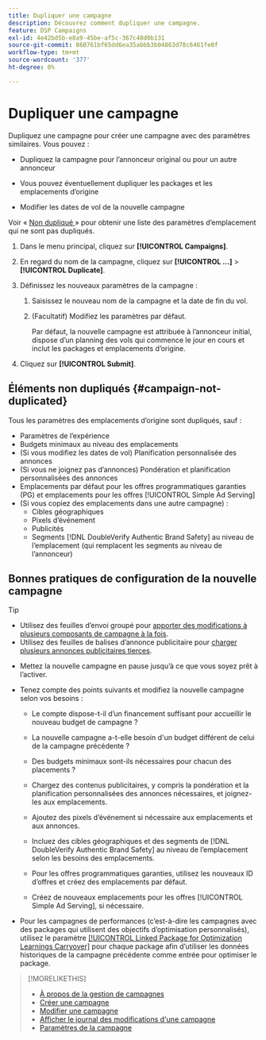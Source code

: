 ```yaml
---
title: Dupliquer une campagne
description: Découvrez comment dupliquer une campagne.
feature: DSP Campaigns
exl-id: 4e42bd5b-e8a9-45be-af5c-367c48d0b131
source-git-commit: 860761bf65dd6ea35abbb3b04863d78c6461fe0f
workflow-type: tm+mt
source-wordcount: '377'
ht-degree: 0%

---
```


# Dupliquer une campagne

<!-- Some placements don't have this option. Clarify which placement types aren't eligible -- is it PG placements, or all placements using private inventory? And anything else? -->

Dupliquez une campagne pour créer une campagne avec des paramètres similaires. Vous pouvez :

* Dupliquez la campagne pour l’annonceur original ou pour un autre annonceur

* Vous pouvez éventuellement dupliquer les packages et les emplacements d’origine

* Modifier les dates de vol de la nouvelle campagne

Voir « [ Non dupliqué ](#campaign-not-duplicated) » pour obtenir une liste des paramètres d’emplacement qui ne sont pas dupliqués.

1. Dans le menu principal, cliquez sur **[!UICONTROL Campaigns]**.

1. En regard du nom de la campagne, cliquez sur **[!UICONTROL ...]** > **[!UICONTROL Duplicate]**.

1. Définissez les nouveaux paramètres de la campagne :

   1. Saisissez le nouveau nom de la campagne et la date de fin du vol.

   1. (Facultatif) Modifiez les paramètres par défaut.

      Par défaut, la nouvelle campagne est attribuée à l’annonceur initial, dispose d’un planning des vols qui commence le jour en cours et inclut les packages et emplacements d’origine.

1. Cliquez sur **[!UICONTROL Submit]**.

## Éléments non dupliqués {#campaign-not-duplicated}

Tous les paramètres des emplacements d’origine sont dupliqués, sauf :

* Paramètres de l’expérience
* Budgets minimaux au niveau des emplacements
* (Si vous modifiez les dates de vol) Planification personnalisée des annonces
* (Si vous ne joignez pas d’annonces) Pondération et planification personnalisées des annonces
* Emplacements par défaut pour les offres programmatiques garanties (PG) et emplacements pour les offres [!UICONTROL Simple Ad Serving]
* (Si vous copiez des emplacements dans une autre campagne) :
   * Cibles géographiques
   * Pixels d’événement
   * Publicités
   * Segments [!DNL DoubleVerify Authentic Brand Safety] au niveau de l’emplacement (qui remplacent les segments au niveau de l’annonceur)

## Bonnes pratiques de configuration de la nouvelle campagne

>[!TIP]
>
>* Utilisez des feuilles d’envoi groupé pour [apporter des modifications à plusieurs composants de campagne à la fois](/help/dsp/campaign-management/campaign-components-review-edit.md).
>* Utilisez des feuilles de balises d’annonce publicitaire pour [charger plusieurs annonces publicitaires tierces](/help/dsp/campaign-management/ads/ad-create-multiple.md).

* Mettez la nouvelle campagne en pause jusqu’à ce que vous soyez prêt à l’activer.

* Tenez compte des points suivants et modifiez la nouvelle campagne selon vos besoins :

   * Le compte dispose-t-il d’un financement suffisant pour accueillir le nouveau budget de campagne ?

   * La nouvelle campagne a-t-elle besoin d&#39;un budget différent de celui de la campagne précédente ?

   * Des budgets minimaux sont-ils nécessaires pour chacun des placements ?

   * Chargez des contenus publicitaires, y compris la pondération et la planification personnalisées des annonces nécessaires, et joignez-les aux emplacements.

   * Ajoutez des pixels d’événement si nécessaire aux emplacements et aux annonces.

   * Incluez des cibles géographiques et des segments de [!DNL DoubleVerify Authentic Brand Safety] au niveau de l’emplacement selon les besoins des emplacements.

   * Pour les offres programmatiques garanties, utilisez les nouveaux ID d’offres et créez des emplacements par défaut.

   * Créez de nouveaux emplacements pour les offres [!UICONTROL Simple Ad Serving], si nécessaire.

* Pour les campagnes de performances (c’est-à-dire les campagnes avec des packages qui utilisent des objectifs d’optimisation personnalisés), utilisez le paramètre [[!UICONTROL Linked Package for Optimization Learnings Carryover]](/help/dsp/campaign-management/packages/package-settings.md) pour chaque package afin d’utiliser les données historiques de la campagne précédente comme entrée pour optimiser le package.

>[!MORELIKETHIS]
>
>* [À propos de la gestion de campagnes](campaign-about.md)
>* [Créer une campagne](campaign-create.md)
>* [Modifier une campagne](campaign-edit.md)
>* [Afficher le journal des modifications d&#39;une campagne](campaign-change-log.md)
>* [Paramètres de la campagne](campaign-settings.md)

